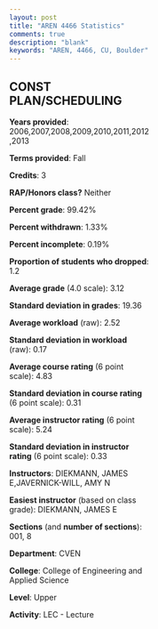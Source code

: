 ```yaml
---
layout: post
title: "AREN 4466 Statistics"
comments: true
description: "blank"
keywords: "AREN, 4466, CU, Boulder"
--- 
```

<head>
<script src="https://ajax.googleapis.com/ajax/libs/jquery/2.1.3/jquery.min.js"></script>
<script src="https://dl.dropboxusercontent.com/s/pc42nxpaw1ea4o9/highcharts.js?dl=0"></script>
<!-- <script src="../assets/js/highcharts.js"></script> -->
<style type="text/css">@font-face {
	font-family: "Bebas Neue";
	src: url(https://www.filehosting.org/file/details/544349/BebasNeue%20Regular.otf) format("opentype");
	}
	h1.Bebas { 
		font-family: "Bebas Neue", Verdana, Tahoma;
	}
</style>
</head>
<body>
	<div id="container" style="float: right; width: 45%; height: 88%; margin-left: 2.5%; margin-right: 2.5%;"></div>
	<script language="JavaScript">
		$(document).ready(function() {
		var chart = {type: 'column'};
		var title = {text: 'Grade Distribution'};
		var xAxis = {categories: ['A','B','C','D','F'],crosshair: true};
		var yAxis = {min: 0,title: {text: 'Percentage'}};
		var tooltip = {headerFormat: '<center><b><span style="font-size:20px">{point.key}</span></b></center>',
		               pointFormat: '<td style="padding:0"><b>{point.y:.1f}%</b></td>',
		               footerFormat: '</table>',shared: true,useHTML: true};
		var plotOptions = {column: {pointPadding: 0.0,borderWidth: 0}};  
		var credits = {enabled: false};var series= [{name: 'Percent',data: [37.59,41.03,20.15,0.25,0.98,]}];
		var json = {};
		json.chart = chart;
		json.title = title;
		json.tooltip = tooltip;
		json.xAxis = xAxis;
		json.yAxis = yAxis;  
		json.series = series;
		json.plotOptions = plotOptions;  
		json.credits = credits;
		$('#container').highcharts(json);
	});
	</script>
</body>
			   
## CONST PLAN/SCHEDULING

**Years provided**: 2006,2007,2008,2009,2010,2011,2012,2013

**Terms provided**: Fall

**Credits**: 3

**RAP/Honors class?** Neither

**Percent grade**: 99.42%

**Percent withdrawn**: 1.33%

**Percent incomplete**: 0.19%

**Proportion of students who dropped**: 1.2

**Average grade** (4.0 scale): 3.12

**Standard deviation in grades**: 19.36

**Average workload** (raw): 2.52

**Standard deviation in workload** (raw): 0.17

**Average course rating** (6 point scale): 4.83

**Standard deviation in course rating** (6 point scale): 0.31

**Average instructor rating** (6 point scale): 5.24

**Standard deviation in instructor rating** (6 point scale): 0.33

**Instructors**: DIEKMANN, JAMES E,JAVERNICK-WILL, AMY N

**Easiest instructor** (based on class grade): DIEKMANN, JAMES E

**Sections** (and **number of sections**): 001, 8

**Department**: CVEN

**College**: College of Engineering and Applied Science

**Level**: Upper

**Activity**: LEC - Lecture